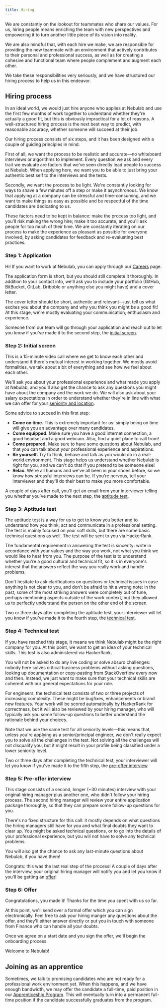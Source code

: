 ```yaml
---
title: Hiring
---
```


We are constantly on the lookout for teammates who share our values. For us, hiring people means
enriching the team with new perspectives and empowering it to turn another little piece of its
vision into reality.

We are also mindful that, with each hire we make, we are responsible for providing the new teammate
with an environment that actively contributes to their personal and professional success, as well as
for creating a cohesive and functional team where people complement and augment each other. 

We take these responsibilities very seriously, and we have structured our hiring process to help us
in this endeavor.

## Hiring process

In an ideal world, we would just hire anyone who applies at Nebulab and use the first few months of
work together to understand whether they're actually a good fit, but this is obviously impractical
for a lot of reasons. A well-structured hiring process is the next best way to predict, with
reasonable accuracy, whether someone will succeed at their job.

Our hiring process consists of six steps, and it has been designed with a couple of guiding
principles in mind.

First of all, we want the process to be realistic and accurate—no whiteboard interviews or
algorithms to implement. Every question we ask and every trait we evaluate are factors that we've
seen directly lead people to success at Nebulab. When applying here, we want you to be able to just
bring your authentic best self to the interviews and the tests.

Secondly, we want the process to be light. We're constantly looking for ways to shave a few minutes
off a step or make it asynchronous. We know that applying at a company can be stressful and
time-consuming, and we want to make things as easy as possible and be respectful of the time
candidates are dedicating to us.

These factors need to be kept in balance: make the process too light, and you'll risk making the
wrong hire; make it too accurate, and you'll ask people for too much of their time. We are
constantly iterating on our process to make the experience as pleasant as possible for everyone
involved, by asking candidates for feedback and re-evaluating best practices.

### Step 1: Application

Hi! If you want to work at Nebulab, you can apply through our [Careers](https://nebulab.com/careers)
page.

The application form is short, but you should still complete it thoroughly. In addition to your
contact info, we'll ask you to include your portfolio (GitHub, BitBucket, GitLab, Dribbble or
anything else you might have) and a cover letter.

The cover letter should be short, authentic and relevant—just tell us what excites you about the
company and why you think you might be a good fit! At this stage, we're mostly evaluating your
communication, enthusiasm and experience.

Someone from our team will go through your application and reach out to let you know if you've made
it to the second step, the [initial screen](#step-2-initial-screen).

### Step 2: Initial screen

This is a 15-minute video call where we get to know each other and understand if there's mutual
interest in working together. We mostly avoid formalities, we talk about a bit of everything and see
how we feel about each other.

We'll ask you about your professional experience and what made you apply at Nebulab, and you'll
also get the chance to ask any questions you might have about the company and the work we do. We
will also ask about your salary expectations in order to understand whether they're in line with
what we can offer for your [seniority and location](/people-ops/compensation).

Some advice to succeed in this first step:

* **Come on time.** This is extremely important for us: simply being on time will give you an
  advantage over many candidates.
* **Come equipped.** Make sure you have a good Internet connection, a good headset and a good
  webcam. Also, find a quiet place to call from!
* **Come prepared.** Make sure to have some questions about Nebulab, and that you can talk about
  your professional experience and aspirations.
* **Be yourself.** Try to think, behave and talk as you would do in a real-world environment. This
  stage helps us understand whether Nebulab is right for you, and we can't do that if you pretend to
  be someone else!
* **Relax.** We're all humans and we've all been in your shoes before, so we know how stressful
  interviews can be. If you're nervous, tell your interviewer and they'll do their best to make you
  more comfortable.

A couple of days after call, you'll get an email from your interviewer telling you whether you've
made to the next step, the [aptitude test](#step-3-aptitude-test).

### Step 3: Aptitude test

The aptitude test is a way for us to get to know you better and to understand how you think,
act and communicate in a professional setting. The test is mainly focused on your soft skills, but
there are some basic technical questions as well. The test will be sent to you via HackerRank.

The fundamental requirement in answering the test is sincerity: write in accordance with your values
and the way you work, not what you think we would like to hear from you. The purpose of the test is
to understand whether you're a good cultural and technical fit, so it is in everyone's interest that
the answers reflect the way you really work and handle problems.

Don't hesitate to ask clarifications on questions or technical issues in case anything is not clear
to you, and don't be afraid to hit a wrong note: in the past, some of the most striking answers
were completely out of tune, perhaps mentioning aspects outside of the work context, but they
allowed us to perfectly understand the person on the other end of the screen.

Two or three days after completing the aptitude test, your interviewer will let you know if you've
made it to the fourth step, the [technical test](#step-4-technical-test).

### Step 4: Technical test

If you have reached this stage, it means we think Nebulab might be the right company for you. At
this point, we want to get an idea of your technical skills. This test is also administered via
HackerRank.

You will not be asked to do any live coding or solve absurd challenges: nobody here solves critical
business problems without asking questions, looking up documentation or copy-pasting from
StackOverflow every now and then. Instead, we just want to make sure that your technical skills are
coherent with our general expectations for your role. 

For engineers, the technical test consists of two or three projects of increasing complexity. These
might be bugfixes, enhancements or brand new features. Your work will be scored automatically by
HackerRank for correctness, but it will also be reviewed by your hiring manager, who will typically
ask you some follow-up questions to better understand the rationale behind your choices.

Note that we use the same test for all seniority levels—this means that, unless you're applying as a
senior/principal engineer, we don't really expect you to solve all the challenges in the test. Not
solving all the challenges will not disqualify you, but it might result in your profile being
classified under a lower seniority level.

Two or three days after completing the technical test, your interviewer will let you know if you've
made it to the fifth step, the [pre-offer interview](#step-5-pre-offer-interview).

### Step 5: Pre-offer interview

This stage consists of a second, longer (~30 minutes) interview with your original hiring manager
plus another one, who didn't follow your hiring process. The second hiring manager will review your
entire application package thoroughly, so that they can prepare some follow-up questions for you.

There's no fixed structure for this call: it mostly depends on what questions the hiring managers
still have for you and what final doubts they want to clear up. You might be asked technical
questions, or to go into the details of your professional experience, but you will not have to solve
any technical problems.

You will also get the chance to ask any last-minute questions about Nebulab, if you have them!

Congrats: this was the last real step of the process! A couple of days after the interview, your
original hiring manager will notify you and let you know if you'll be getting an
[offer](#step-6-offer)!

### Step 6: Offer

Congratulations, you made it! Thanks for the time you spent with us so far.

At this point, we'll send over a formal offer which you can sign electronically. Feel free to ask
your hiring manger any questions about the offer, and they'll either answer directly or put you in
touch with someone from Finance who can handle all your doubts.

Once we agree on a start date and you sign the offer, we'll begin the onboarding process.

Welcome to Nebulab!

## Joining as an apprentice

Sometimes, we talk to promising candidates who are not ready for a professional work environment
yet. When this happens, and we have enough bandwidth, we may offer the candidate a full-time, paid
position in our [Apprenticeship Program](/personal-growth/apprenticeship-program). This will
eventually turn into a permanent full-time position if the candidate successfully graduates from the
program.
